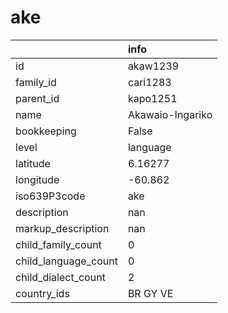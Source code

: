 # ake
|                      | info             |
|:---------------------|:-----------------|
| id                   | akaw1239         |
| family_id            | cari1283         |
| parent_id            | kapo1251         |
| name                 | Akawaio-Ingariko |
| bookkeeping          | False            |
| level                | language         |
| latitude             | 6.16277          |
| longitude            | -60.862          |
| iso639P3code         | ake              |
| description          | nan              |
| markup_description   | nan              |
| child_family_count   | 0                |
| child_language_count | 0                |
| child_dialect_count  | 2                |
| country_ids          | BR GY VE         |